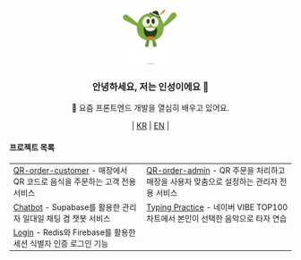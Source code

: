 <div align="center"> 
  <img src="./src/WeTransfer.gif" width="100"> 
  <h3>안녕하세요, 저는 인성이에요 👋</h3> 
  <p>🌱 요즘 프론트엔드 개발을 열심히 배우고 있어요.</p> 

  <p align="center"> 
  | <a href="README.md"><span>KR</span></a>
  | <a href="README_EN.md"><span>EN</span></a> | 
  </p> 
  
  <h4 align="left">프로젝트 목록</h4>
  <table align="center"> 
    <tr> 
      <td>
        <a href="https://github.com/inseong01/QR-order-customer">QR-order-customer</a> 
        - 매장에서 QR 코드로 음식을 주문하는 고객 전용 서비스 
      </td> 
      <td>
        <a href="https://github.com/inseong01/QR-order-admin">QR-order-admin</a> 
        - QR 주문을 처리하고 매장을 사용자 맞춤으로 설정하는 관리자 전용 서비스
      </td> 
    </tr> 
    <tr> 
      <td>
        <a href="https://github.com/inseong01/chatBot">Chatbot</a>
         - Supabase를 활용한 관리자 일대일 채팅 겸 챗봇 서비스
      </td> 
      <td>
        <a href="https://github.com/inseong01/typing-practice">Typing Practice</a> 
        - 네이버 VIBE TOP100 차트에서 본인이 선택한 음악으로 타자 연습
      </td> 
    </tr> 
    <tr> 
      <td>
        <a href="https://github.com/inseong01/login">Login</a> 
        - Redis와 Firebase를 활용한 세션 식별자 인증 로그인 기능
      </td> 
      <td>
        <a href=""></a> 
      </td> 
    </tr> 
  </table>
</div>


<!--
**inseong01/inseong01** is a ✨ _special_ ✨ repository because its `README.md` (this file) appears on your GitHub profile.

Here are some ideas to get you started:

- 🔭 I’m currently working on ...
- 🌱 I’m currently learning ...
- 👯 I’m looking to collaborate on ...
- 🤔 I’m looking for help with ...
- 💬 Ask me about ...
- 📫 How to reach me: ...
- 😄 Pronouns: ...
- ⚡ Fun fact: ...

- badges
https://github.com/Ileriayo/markdown-badges
- most used languages
https://github.com/anuraghazra/github-readme-stats/blob/master/docs/readme_kr.md
-->
